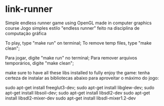 # link-runner
Simple endless runner game using OpenGL made in computer graphics course
Jogo simples estilo "endless runner" feito na disciplina de computação gráfica

To play, type "make run" on terminal;
To remove temp files, type "make clean";

Para jogar, digite "make run" no terminal;
Para remover arquivos temporários, digite "make clean";

make sure to have all these libs installed to fully enjoy the game:
tenha certeza de instalar as bibliotecas abaixo para aproveitar o máximo do jogo:

sudo apt-get install freeglut3-dev;
sudo apt-get install libglew-dev;
sudo apt-get install libsoil-dev;
sudo apt-get install libsdl2-dev
sudo apt-get install libsdl2-mixer-dev
sudo apt-get install libsdl-mixer1.2-dev
